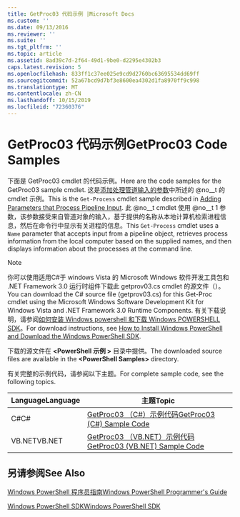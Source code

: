 ```yaml
---
title: GetProc03 代码示例 |Microsoft Docs
ms.custom: ''
ms.date: 09/13/2016
ms.reviewer: ''
ms.suite: ''
ms.tgt_pltfrm: ''
ms.topic: article
ms.assetid: 8ad39c7d-2f64-49d1-9be0-d2295e4302b3
caps.latest.revision: 5
ms.openlocfilehash: 833ff1c37ee025e9cd9d2760bc63695534dd69ff
ms.sourcegitcommit: 52a67bcd9d7bf3e8600ea4302d1fa8970ff9c998
ms.translationtype: MT
ms.contentlocale: zh-CN
ms.lasthandoff: 10/15/2019
ms.locfileid: "72360376"
---
```

# <a name="getproc03-code-samples"></a><span data-ttu-id="f6a07-102">GetProc03 代码示例</span><span class="sxs-lookup"><span data-stu-id="f6a07-102">GetProc03 Code Samples</span></span>

<span data-ttu-id="f6a07-103">下面是 GetProc03 cmdlet 的代码示例。</span><span class="sxs-lookup"><span data-stu-id="f6a07-103">Here are the code samples for the GetProc03 sample cmdlet.</span></span> <span data-ttu-id="f6a07-104">这是[添加处理管道输入的参数](../cmdlet/adding-parameters-that-process-pipeline-input.md)中所述的 @no__t 的 cmdlet 示例。</span><span class="sxs-lookup"><span data-stu-id="f6a07-104">This is the `Get-Process` cmdlet sample described in [Adding Parameters that Process Pipeline Input](../cmdlet/adding-parameters-that-process-pipeline-input.md).</span></span> <span data-ttu-id="f6a07-105">此 @no__t cmdlet 使用 @no__t 1 参数，该参数接受来自管道对象的输入，基于提供的名称从本地计算机检索进程信息，然后在命令行中显示有关进程的信息。</span><span class="sxs-lookup"><span data-stu-id="f6a07-105">This `Get-Process` cmdlet uses a `Name` parameter that accepts input from a pipeline object, retrieves process information from the local computer based on the supplied names, and then displays information about the processes at the command line.</span></span>

> [!NOTE]
> <span data-ttu-id="f6a07-106">你可以使用适用C#于 windows Vista 的 Microsoft Windows 软件开发工具包和 .NET Framework 3.0 运行时组件下载此 getprov03.cs cmdlet 的源文件（）。</span><span class="sxs-lookup"><span data-stu-id="f6a07-106">You can download the C# source file (getprov03.cs) for this Get-Proc cmdlet using the Microsoft Windows Software Development Kit for Windows Vista and .NET Framework 3.0 Runtime Components.</span></span> <span data-ttu-id="f6a07-107">有关下载说明，请参阅[如何安装 Windows powershell 和下载 Windows POWERSHELL SDK](/powershell/developer/installing-the-windows-powershell-sdk)。</span><span class="sxs-lookup"><span data-stu-id="f6a07-107">For download instructions, see [How to Install Windows PowerShell and Download the Windows PowerShell SDK](/powershell/developer/installing-the-windows-powershell-sdk).</span></span>
>
> <span data-ttu-id="f6a07-108">下载的源文件在 **\<PowerShell 示例 >** 目录中提供。</span><span class="sxs-lookup"><span data-stu-id="f6a07-108">The downloaded source files are available in the **\<PowerShell Samples>** directory.</span></span>

<span data-ttu-id="f6a07-109">有关完整的示例代码，请参阅以下主题。</span><span class="sxs-lookup"><span data-stu-id="f6a07-109">For complete sample code, see the following topics.</span></span>

|<span data-ttu-id="f6a07-110">Language</span><span class="sxs-lookup"><span data-stu-id="f6a07-110">Language</span></span>|<span data-ttu-id="f6a07-111">主题</span><span class="sxs-lookup"><span data-stu-id="f6a07-111">Topic</span></span>|
|--------------|-----------|
|<span data-ttu-id="f6a07-112">C#</span><span class="sxs-lookup"><span data-stu-id="f6a07-112">C#</span></span>|[<span data-ttu-id="f6a07-113">GetProc03 （C#）示例代码</span><span class="sxs-lookup"><span data-stu-id="f6a07-113">GetProc03 (C#) Sample Code</span></span>](./getproc03-csharp-sample-code.md)|
|<span data-ttu-id="f6a07-114">VB.NET</span><span class="sxs-lookup"><span data-stu-id="f6a07-114">VB.NET</span></span>|[<span data-ttu-id="f6a07-115">GetProc03 （VB.NET）示例代码</span><span class="sxs-lookup"><span data-stu-id="f6a07-115">GetProc03 (VB.NET) Sample Code</span></span>](./getproc03-vb-net-sample-code.md)|

## <a name="see-also"></a><span data-ttu-id="f6a07-116">另请参阅</span><span class="sxs-lookup"><span data-stu-id="f6a07-116">See Also</span></span>

[<span data-ttu-id="f6a07-117">Windows PowerShell 程序员指南</span><span class="sxs-lookup"><span data-stu-id="f6a07-117">Windows PowerShell Programmer's Guide</span></span>](./windows-powershell-programmer-s-guide.md)

[<span data-ttu-id="f6a07-118">Windows PowerShell SDK</span><span class="sxs-lookup"><span data-stu-id="f6a07-118">Windows PowerShell SDK</span></span>](../windows-powershell-reference.md)